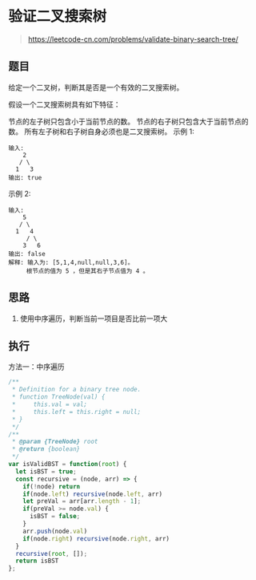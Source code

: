# 验证二叉搜索树
> https://leetcode-cn.com/problems/validate-binary-search-tree/

## 题目

给定一个二叉树，判断其是否是一个有效的二叉搜索树。

假设一个二叉搜索树具有如下特征：

节点的左子树只包含小于当前节点的数。
节点的右子树只包含大于当前节点的数。
所有左子树和右子树自身必须也是二叉搜索树。
示例 1:

```
输入:
    2
   / \
  1   3
输出: true
```

示例 2:

```
输入:
    5
   / \
  1   4
     / \
    3   6
输出: false
解释: 输入为: [5,1,4,null,null,3,6]。
     根节点的值为 5 ，但是其右子节点值为 4 。
```

## 思路

1. 使用中序遍历，判断当前一项目是否比前一项大

## 执行

方法一：中序遍历

```javascript
/**
 * Definition for a binary tree node.
 * function TreeNode(val) {
 *     this.val = val;
 *     this.left = this.right = null;
 * }
 */
/**
 * @param {TreeNode} root
 * @return {boolean}
 */
var isValidBST = function(root) {
  let isBST = true;
  const recursive = (node, arr) => {
    if(!node) return
    if(node.left) recursive(node.left, arr)
    let preVal = arr[arr.length - 1];
    if(preVal >= node.val) {
      isBST = false;
    }
    arr.push(node.val)
    if(node.right) recursive(node.right, arr)
  }
  recursive(root, []);
  return isBST
};
```
